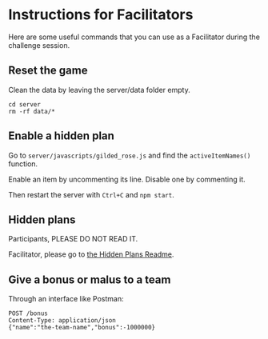 # Instructions for Facilitators

Here are some useful commands that you can use as a Facilitator during the challenge session.

## Reset the game

Clean the data by leaving the server/data folder empty.

```
cd server
rm -rf data/*
```

## Enable a hidden plan

Go to `server/javascripts/gilded_rose.js` and find the `activeItemNames()` function.

Enable an item by uncommenting its line. Disable one by commenting it.

Then restart the server with `Ctrl+C` and `npm start`.

## Hidden plans

Participants, PLEASE DO NOT READ IT.

Facilitator, please go to <a href="/server/hidden_plans.md">the Hidden Plans Readme</a>.

## Give a bonus or malus to a team

Through an interface like Postman:
```
POST /bonus
Content-Type: application/json
{"name":"the-team-name","bonus":-1000000}
```

